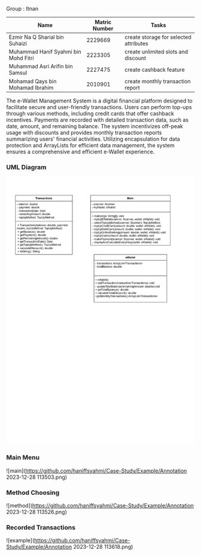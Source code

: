 Group : Itnan

| Name | Matric Number | Tasks |
| --- | --- | --- |
| Ezmir Na Q Sharial bin Suhaizi | 2229669 | create storage for selected attributes |
| Muhammad Hanif Syahmi bin Mohd Fitri | 2223305 | create unlimited slots and discount | 
| Muhammad Asri Arifin bin Samsul | 2227475 | create cashback feature |
| Mohamad Qays bin Mohamad Ibrahim | 2010901 | create monthly transaction report |



The e-Wallet Management System is a digital financial platform designed to facilitate secure and user-friendly transactions. Users can perform top-ups through various methods, including credit cards that offer cashback incentives. Payments are recorded with detailed transaction data, such as date, amount, and remaining balance. The system incentivizes off-peak usage with discounts and provides monthly transaction reports summarizing users' financial activities. Utilizing encapsulation for data protection and ArrayLists for efficient data management, the system ensures a comprehensive and efficient e-Wallet experience.


### UML Diagram
![UML Diagram](https://github.com/haniffsyahmi/Case-Study/blob/Master/UML%20diagram.jpg)


### Main Menu
![main](https://github.com/haniffsyahmi/Case-Study/Example/Annotation 2023-12-28 113503.png)


### Method Choosing
![method](https://github.com/haniffsyahmi/Case-Study/Example/Annotation 2023-12-28 113526.png)


### Recorded Transactions
![example](https://github.com/haniffsyahmi/Case-Study/Example/Annotation 2023-12-28 113618.png)
